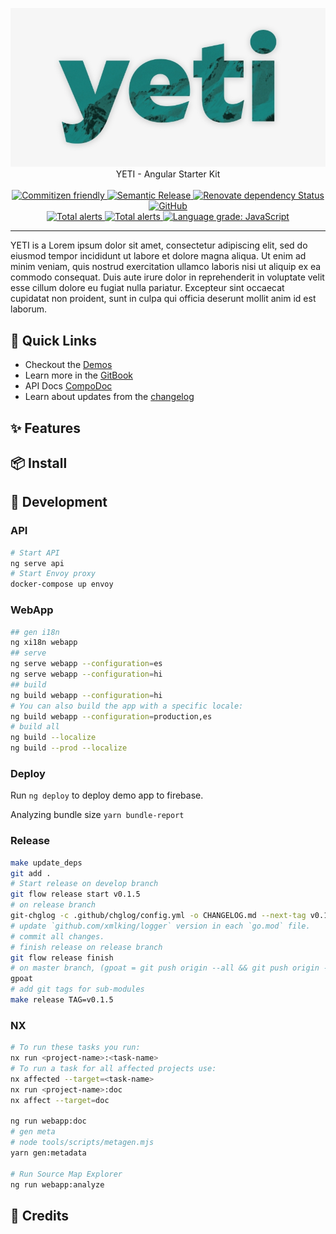 <p align="center">
  <!-- <img width="650" src="docs/assets/yeti.svg"> -->
  <!-- <img width="400" height="200" src="docs/assets/yeti2.jpg"> -->
  <!-- <img  height="200" src="docs/assets/yeti3.png"> -->
  <a target="_blank"  href="https://ngx-starter-kit.firebaseapp.com/">
    <img src="docs/assets/yeti4.png">
  </a>

  <br />
  YETI - Angular Starter Kit
  <br /><br />

  <a href="http://commitizen.github.io/cz-cli/">
    <img alt="Commitizen friendly" src="https://img.shields.io/badge/commitizen-friendly-brightgreen.svg?style=flat-square">
  </a>
  <a href="https://github.com/semantic-release/semantic-release">
    <img alt="Semantic Release" src="https://img.shields.io/badge/%20%20%F0%9F%93%A6%F0%9F%9A%80-semantic--release-e10079.svg?style=flat-square">
  </a>
  <a href="https://renovatebot.com/">
  <img alt="Renovate dependency Status" src="https://img.shields.io/badge/renovate-enabled-brightgreen.svg?style=flat-square">
  </a>
  <a href="https://github.com/xmlking/yeti/blob/develop/LICENSE">
    <img alt="GitHub" src="https://img.shields.io/github/license/xmlking/yeti?style=flat-square">
  </a>

  <br />

  <a href="https://github.com/xmlking/yeti/actions?query=workflow%3ACodeQL">
  <img alt="Total alerts" src="https://github.com/xmlking/yeti/workflows/CodeQL/badge.svg"/>
  </a>
  <a href="https://lgtm.com/projects/g/xmlking/yeti/alerts/">
  <img alt="Total alerts" src="https://img.shields.io/lgtm/alerts/g/xmlking/yeti.svg?logo=lgtm&logoWidth=18"/>
  </a>
  <a href="https://lgtm.com/projects/g/xmlking/yeti/context:javascript">
  <img alt="Language grade: JavaScript" src="https://img.shields.io/lgtm/grade/javascript/g/xmlking/yeti.svg?logo=lgtm&logoWidth=18"/>
  </a>
</p>

---
YETI is a Lorem ipsum dolor sit amet, consectetur adipiscing elit, sed do eiusmod tempor incididunt ut labore et dolore magna aliqua. Ut enim ad minim veniam, quis nostrud exercitation ullamco laboris nisi ut aliquip ex ea commodo consequat. Duis aute irure dolor in reprehenderit in voluptate velit esse cillum dolore eu fugiat nulla pariatur. Excepteur sint occaecat cupidatat non proident, sunt in culpa qui officia deserunt mollit anim id est laborum.

## 🚀 Quick Links

- Checkout the [Demos](https://ngx-starter-kit.firebaseapp.com/)
- Learn more in the [GitBook](https://xmlking.gitbook.io/yeti/v/develop/)
- API Docs [CompoDoc](https://xmlking.github.io/yeti/)
- Learn about updates from the [changelog](CHANGELOG.md)

## ✨ Features

## 📦 Install

## 🔭 Development

### API

```bash
# Start API
ng serve api
# Start Envoy proxy
docker-compose up envoy
```

### WebApp

```bash
## gen i18n
ng xi18n webapp
## serve
ng serve webapp --configuration=es
ng serve webapp --configuration=hi
## build
ng build webapp --configuration=hi
# You can also build the app with a specific locale:
ng build webapp --configuration=production,es
# build all
ng build --localize
ng build --prod --localize
```

### Deploy

Run `ng deploy` to deploy demo app to firebase.

Analyzing bundle size `yarn bundle-report`

### Release
```bash
make update_deps
git add .
# Start release on develop branch
git flow release start v0.1.5
# on release branch
git-chglog -c .github/chglog/config.yml -o CHANGELOG.md --next-tag v0.1.5
# update `github.com/xmlking/logger` version in each `go.mod` file.
# commit all changes.
# finish release on release branch
git flow release finish
# on master branch, (gpoat = git push origin --all && git push origin --tags)
gpoat
# add git tags for sub-modules
make release TAG=v0.1.5
```

### NX

```bash
# To run these tasks you run:
nx run <project-name>:<task-name>
# To run a task for all affected projects use:
nx affected --target=<task-name>
nx run <project-name>:doc
nx affect --target=doc

ng run webapp:doc
# gen meta
# node tools/scripts/metagen.mjs
yarn gen:metadata

# Run Source Map Explorer
ng run webapp:analyze
```

## 🔗 Credits
